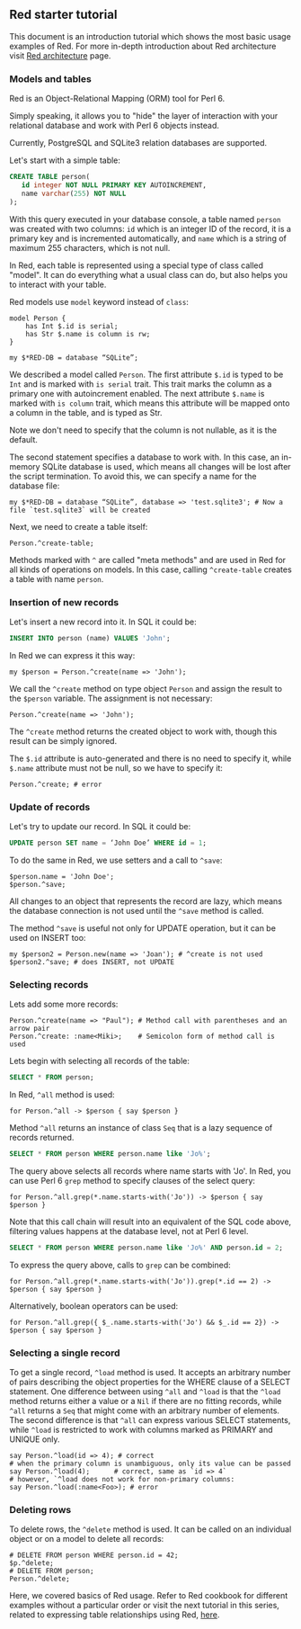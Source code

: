 ## Red starter tutorial

This document is an introduction tutorial which shows the most basic usage examples of Red.
For more in-depth introduction about Red architecture visit [Red architecture](tutorials/architecture) page.

### Models and tables

Red is an Object-Relational Mapping (ORM) tool for Perl 6.

Simply speaking, it allows you to "hide" the layer of interaction
with your relational database and work with Perl 6 objects instead.

Currently, PostgreSQL and SQLite3 relation databases are supported.

Let's start with a simple table:

```sql
CREATE TABLE person(
   id integer NOT NULL PRIMARY KEY AUTOINCREMENT,
   name varchar(255) NOT NULL
);
```

With this query executed in your database console, a table named `person` was created with
two columns: `id` which is an integer ID of the record, it is a primary key and is
incremented automatically, and `name` which is a string of maximum 255 characters, which is not null.

In Red, each table is represented using a special type of class called "model". It can do
everything what a usual class can do, but also helps you to interact with your table.

Red models use `model` keyword instead of `class`:

```perl6
model Person {
    has Int $.id is serial;
    has Str $.name is column is rw;
}

my $*RED-DB = database “SQLite”;
```

We described a model called `Person`. The first attribute `$.id` is typed to be `Int`
and is marked with `is serial` trait. This trait marks the column as a primary one with
autoincrement enabled. The next attribute `$.name` is marked with `is column` trait, which
means this attribute will be mapped onto a column in the table, and is typed as Str.

Note we don't need to specify that the column is not nullable, as it is the default.

The second statement specifies a database to work with. In this case,
an in-memory SQLite database is used, which means all changes will be lost after
the script termination. To avoid this, we can specify a name for the database file:

```perl6
my $*RED-DB = database “SQLite”, database => 'test.sqlite3'; # Now a file `test.sqlite3` will be created
```

Next, we need to create a table itself:


```perl6
Person.^create-table;
```

Methods marked with `^` are called "meta methods" and are used in Red
for all kinds of operations on models. In this case, calling `^create-table`
creates a table with name `person`.

### Insertion of new records

Let's insert a new record into it. In SQL it could be:

```sql
INSERT INTO person (name) VALUES 'John';
```

In Red we can express it this way:

```perl6
my $person = Person.^create(name => 'John');
```

We call the `^create` method on type object `Person` and assign the result
to the `$person` variable. The assignment is not necessary:

```perl6
Person.^create(name => 'John');
```

The `^create` method returns the created object to work with, though
this result can be simply ignored.

The `$.id` attribute is auto-generated and there is no need to specify it,
while `$.name` attribute must not be null, so we have to specify it:

```perl6
Person.^create; # error
```

### Update of records

Let's try to update our record. In SQL it could be:

```sql
UPDATE person SET name = ‘John Doe’ WHERE id = 1;
```

To do the same in Red, we use setters and a call to `^save`:

```perl6
$person.name = 'John Doe';
$person.^save;
```

All changes to an object that represents the record are lazy,
which means the database connection is not used until the `^save`
method is called.

The method `^save` is useful not only for UPDATE operation, but it can be used on
INSERT too:

```perl6
my $person2 = Person.new(name => 'Joan'); # ^create is not used
$person2.^save; # does INSERT, not UPDATE
```

### Selecting records

Lets add some more records:

```perl6
Person.^create(name => "Paul"); # Method call with parentheses and an arrow pair
Person.^create: :name<Miki>;    # Semicolon form of method call is used
```

Lets begin with selecting all records of the table:

```sql
SELECT * FROM person;
```

In Red, `^all` method is used:

```perl6
for Person.^all -> $person { say $person }
```

Method `^all` returns an instance of class `Seq` that is a lazy sequence of records returned.

```sql
SELECT * FROM person WHERE person.name like 'Jo%';
```

The query above selects all records where name starts with 'Jo'. In Red, you can use Perl 6 `grep`
method to specify clauses of the select query:

```perl6
for Person.^all.grep(*.name.starts-with('Jo')) -> $person { say $person }
```

Note that this call chain will result into an equivalent of the SQL code above,
filtering values happens at the database level, not at Perl 6 level.

```sql
SELECT * FROM person WHERE person.name like 'Jo%' AND person.id = 2;
```

To express the query above, calls to `grep` can be combined:

```perl6
for Person.^all.grep(*.name.starts-with('Jo')).grep(*.id == 2) -> $person { say $person }
```

Alternatively, boolean operators can be used:

```perl6
for Person.^all.grep({ $_.name.starts-with('Jo') && $_.id == 2}) -> $person { say $person }
```

### Selecting a single record

To get a single record, `^load` method is used. It accepts an arbitrary number of pairs
describing the object properties for the WHERE clause of a SELECT statement. One difference
between using `^all` and `^load` is that the `^load` method returns either a value or a `Nil`
if there are no fitting records, while `^all` returns a `Seq` that might come
with an arbitrary number of elements. The second difference is that `^all` can express
various SELECT statements, while `^load` is restricted to work with columns marked as PRIMARY
and UNIQUE only.

```perl6
say Person.^load(id => 4); # correct
# when the primary column is unambiguous, only its value can be passed
say Person.^load(4);      # correct, same as `id => 4`
# however, `^load does not work for non-primary columns:
say Person.^load(:name<Foo>); # error
```

### Deleting rows

To delete rows, the `^delete` method is used. It can be called on an individual
object or on a model to delete all records:

```perl6
# DELETE FROM person WHERE person.id = 42;
$p.^delete;
# DELETE FROM person;
Person.^delete;
```

Here, we covered basics of Red usage. Refer to Red cookbook
for different examples without a particular order or visit the next
tutorial in this series, related to expressing table relationships
using Red, [here](tutorials/relationships).